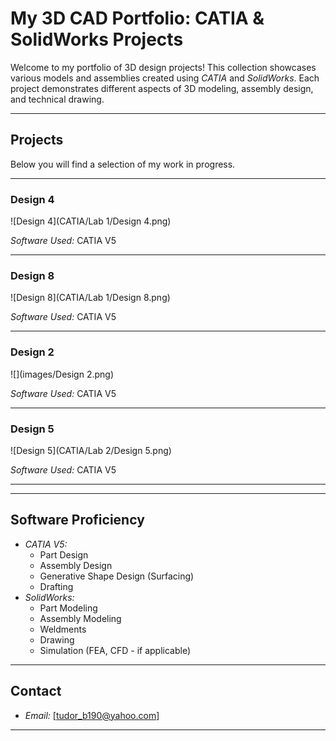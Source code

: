 # My 3D CAD Portfolio: CATIA & SolidWorks Projects

Welcome to my portfolio of 3D design projects! This collection showcases various models and assemblies created using *CATIA* and *SolidWorks*. Each project demonstrates different aspects of 3D modeling, assembly design, and technical drawing.

---

## Projects

Below you will find a selection of my work in progress.

---

### Design 4
![Design 4](CATIA/Lab 1/Design 4.png)

*Software Used:* CATIA V5

---

### Design 8
![Design 8](CATIA/Lab 1/Design 8.png)

*Software Used:* CATIA V5

---

### Design 2
![](images/Design 2.png)

*Software Used:* CATIA V5

---

### Design 5
![Design 5](CATIA/Lab 2/Design 5.png)

*Software Used:* CATIA V5

---

---

## Software Proficiency

* *CATIA V5:*
    * Part Design
    * Assembly Design
    * Generative Shape Design (Surfacing)
    * Drafting
* *SolidWorks:*
    * Part Modeling
    * Assembly Modeling
    * Weldments
    * Drawing
    * Simulation (FEA, CFD - if applicable)

---

## Contact

* *Email:* [tudor_b190@yahoo.com]

---
